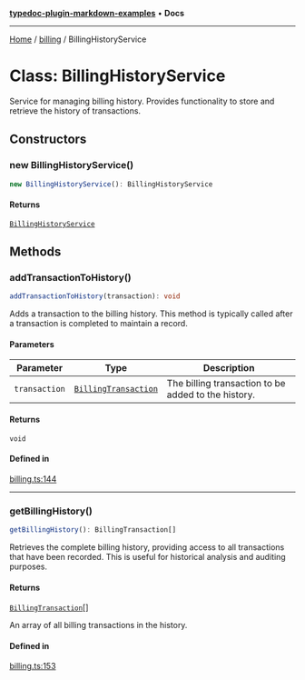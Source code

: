 [**typedoc-plugin-markdown-examples**](../../README.md) • **Docs**

***

[Home](../../README.md) / [billing](../README.md) / BillingHistoryService

# Class: BillingHistoryService

Service for managing billing history.
Provides functionality to store and retrieve the history of transactions.

## Constructors

### new BillingHistoryService()

```ts
new BillingHistoryService(): BillingHistoryService
```

#### Returns

[`BillingHistoryService`](BillingHistoryService.md)

## Methods

### addTransactionToHistory()

```ts
addTransactionToHistory(transaction): void
```

Adds a transaction to the billing history.
This method is typically called after a transaction is completed to maintain a record.

#### Parameters

| Parameter | Type | Description |
| ------ | ------ | ------ |
| `transaction` | [`BillingTransaction`](../interfaces/BillingTransaction.md) | The billing transaction to be added to the history. |

#### Returns

`void`

#### Defined in

[billing.ts:144](https://github.com/typedoc2md/typedoc-plugin-markdown-examples/blob/main/dummy-api/src/billing.ts#L144)

***

### getBillingHistory()

```ts
getBillingHistory(): BillingTransaction[]
```

Retrieves the complete billing history, providing access to all transactions that have been recorded.
This is useful for historical analysis and auditing purposes.

#### Returns

[`BillingTransaction`](../interfaces/BillingTransaction.md)[]

An array of all billing transactions in the history.

#### Defined in

[billing.ts:153](https://github.com/typedoc2md/typedoc-plugin-markdown-examples/blob/main/dummy-api/src/billing.ts#L153)
